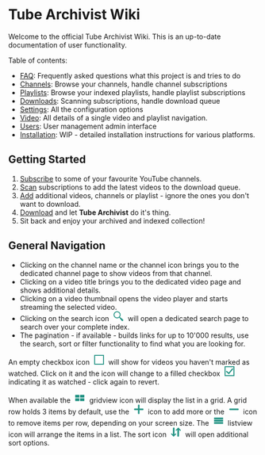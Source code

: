 # Tube Archivist Wiki
Welcome to the official Tube Archivist Wiki. This is an up-to-date documentation of user functionality.

Table of contents:
* [FAQ](FAQ): Frequently asked questions what this project is and tries to do
* [Channels](Channels): Browse your channels, handle channel subscriptions
* [Playlists](Playlists): Browse your indexed playlists, handle playlist subscriptions
* [Downloads](Downloads): Scanning subscriptions, handle download queue
* [Settings](Settings): All the configuration options
* [Video](Video): All details of a single video and playlist navigation.
* [Users](Users): User management admin interface
* [Installation](Installation): WIP - detailed installation instructions for various platforms.

## Getting Started
1. [Subscribe](Channels#channels-overview) to some of your favourite YouTube channels.
2. [Scan](Downloads#rescan-subscriptions) subscriptions to add the latest videos to the download queue.
3. [Add](Downloads#add-to-download-queue) additional videos, channels or playlist - ignore the ones you don't want to download.
4. [Download](Downloads#download-queue) and let **Tube Archivist** do it's thing.
5. Sit back and enjoy your archived and indexed collection!

## General Navigation
* Clicking on the channel name or the channel icon brings you to the dedicated channel page to show videos from that channel.
* Clicking on a video title brings you to the dedicated video page and shows additional details.
* Clicking on a video thumbnail opens the video player and starts streaming the selected video.
* Clicking on the search icon <img src="assets/icon-search.png?raw=true" alt="gridview icon" width="20px" style="margin:0 5px;"> will open a dedicated search page to search over your complete index.
* The pagination - if available - builds links for up to 10'000 results, use the search, sort or filter functionality to find what you are looking for.


An empty checkbox icon <img src="assets/icon-unseen.png?raw=true" alt="unseen icon" width="20px" style="margin:0 5px;"> will show for videos you haven't marked as watched. Click on it and the icon will change to a filled checkbox <img src="assets/icon-seen.png?raw=true" alt="seen icon" width="20px" style="margin:0 5px;"> indicating it as watched - click again to revert.

When available the <img src="assets/icon-gridview.png?raw=true" alt="gridview icon" width="20px" style="margin:0 5px;"> gridview icon will display the list in a grid. A grid row holds 3 items by default, use the <img src="assets/icon-add.png?raw=true" alt="listview icon" width="20px" style="margin:0 5px;"> icon to add more or the <img src="assets/icon-substract.png?raw=true" alt="listview icon" width="20px" style="margin:0 5px;"> icon to remove items per row, depending on your screen size. The <img src="assets/icon-listview.png?raw=true" alt="listview icon" width="20px" style="margin:0 5px;"> listview icon will arrange the items in a list. The sort icon <img src="assets/icon-sort.png?raw=true" alt="listview icon" width="20px" style="margin:0 5px;"> will open additional sort options.
